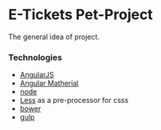 # E-Tickets Pet-Project
The general idea of project.

### Technologies
- [AngularJS](https://angularjs.org/)
- [Angular Matherial](https://material.angularjs.org/latest/)
- [node](http://nodejs.ru/)
- [Less]() as a pre-processor
for csss
- [bower](https://bower.io/)
- [gulp](http://gulpjs.com/)
 
